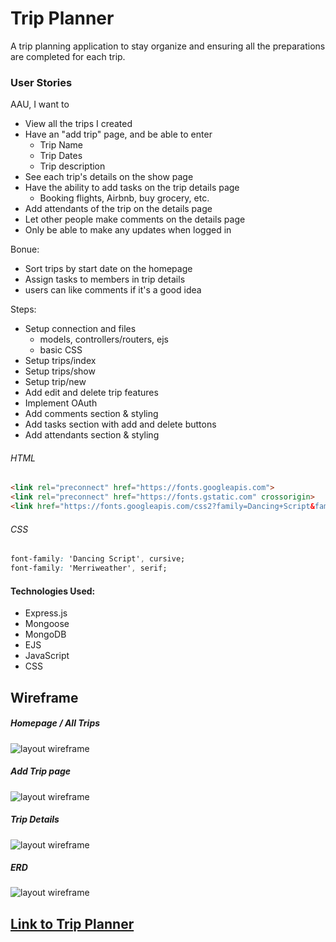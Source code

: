 # Trip Planner

A trip planning application to stay organize and ensuring all the preparations are completed for each trip.

### User Stories
AAU, I want to
- View all the trips I created
- Have an "add trip" page, and be able to enter
    - Trip Name
    - Trip Dates
    - Trip description
- See each trip's details on the show page
- Have the ability to add tasks on the trip details page
    - Booking flights, Airbnb, buy grocery, etc.
- Add attendants of the trip on the details page
- Let other people make comments on the details page
- Only be able to make any updates when logged in

Bonue:
- Sort trips by start date on the homepage
- Assign tasks to members in trip details
- users can like comments if it's a good idea

Steps:
- Setup connection and files
    - models, controllers/routers, ejs
    - basic CSS
- Setup trips/index
- Setup trips/show
- Setup trip/new
- Add edit and delete trip features
- Implement OAuth
- Add comments section & styling
- Add tasks section with add and delete buttons
- Add attendants section & styling

###### HTML
```html
<link rel="preconnect" href="https://fonts.googleapis.com">
<link rel="preconnect" href="https://fonts.gstatic.com" crossorigin>
<link href="https://fonts.googleapis.com/css2?family=Dancing+Script&family=Merriweather:wght@300&display=swap" rel="stylesheet">
```
###### CSS
```css
font-family: 'Dancing Script', cursive;
font-family: 'Merriweather', serif;
```

#### Technologies Used:
- Express.js
- Mongoose
- MongoDB
- EJS
- JavaScript
- CSS

## Wireframe
##### Homepage / All Trips
![layout wireframe](https://i.imgur.com/yJYKRMQ.png)
##### Add Trip page
![layout wireframe](https://i.imgur.com/yEA5tki.png)
##### Trip Details
![layout wireframe](https://i.imgur.com/yANO9s9.png)
##### ERD
![layout wireframe](https://i.imgur.com/qtzNyJm.png)

## [Link to Trip Planner](https://tripplanner.fly.dev/)